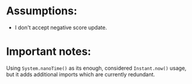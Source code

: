 
# Assumptions:
- I don't accept negative score update.

# Important notes: 
Using ```System.nanoTime()``` as its enough, 
considered ```Instant.now()``` usage, but it adds additional imports which are currently redundant.